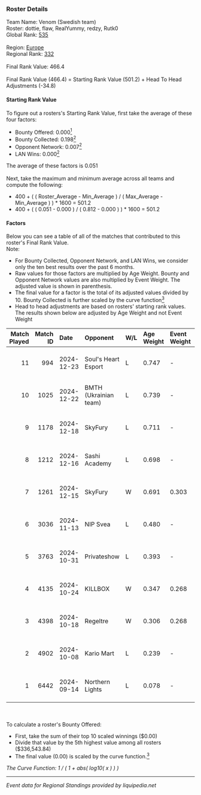 ### Roster Details<br />
Team Name: Venom (Swedish team)<br />
Roster: dottie, flaw, RealYummy, redzy, Rutk0<br />
Global Rank: [535](../../standings_global_2025_03_01.md)<br />
<br />
Region: [Europe]( ../../standings_europe_2025_03_01.md)<br />
Regional Rank: [332]( ../../standings_europe_2025_03_01.md)<br />
<br />
Final Rank Value:  466.4<br />
<br />
Final Rank Value (466.4) = Starting Rank Value (501.2) + Head To Head Adjustments (-34.8)<br />

#### Starting Rank Value<br />
To figure out a rosters's Starting Rank Value, first take the average of these four factors:<br />
- Bounty Offered: 0.000[<sup>1</sup>](#table2)
- Bounty Collected: 0.198[<sup>2</sup>](#table1)
- Opponent Network: 0.007[<sup>2</sup>](#table1)
- LAN Wins: 0.000[<sup>2</sup>](#table1)

The average of these factors is 0.051<br />
<br />
Next, take the maximum and minimum average across all teams and compute the following:<br />
- 400 + ( ( Roster_Average - Min_Average ) / ( Max_Average - Min_Average ) ) * 1600 = 501.2
- 400 + ( ( 0.051 - 0.000 ) / ( 0.812 - 0.000 ) ) * 1600 = 501.2


#### Factors<br />
Below you can see a table of all of the matches that contributed to this roster's Final Rank Value.<br />
Note:<br />

- For Bounty Collected, Opponent Network, and LAN Wins, we consider only the ten best results over the past 6 months.
- Raw values for those factors are multiplied by Age Weight. Bounty and Opponent Network values are also multiplied by Event Weight. The adjusted value is shown in parenthesis.
- The final value for a factor is the total of its adjusted values divided by 10. Bounty Collected is further scaled by the curve function[<sup>3</sup>](#curveFunction)
- Head to head adjustments are based on rosters' starting rank values. The results shown below are adjusted by Age Weight and not Event Weight
<span id="table1"></span><br />


| Match Played | Match ID | Date       | Opponent              | W/L | Age Weight | Event Weight | Bounty Collected | Opponent Network | LAN Wins  | H2H Adj. | Roster                                |
| -: | -: | :- | :- | :- | :- | :- | :- | :- | :- | -: | :- |
|           11 |      994 | 2024-12-23 | Soul's Heart Esport   | L   | 0.747      | -            | -                | -                | -         |   -14.22 | dottie, flaw, RealYummy, redzy, Rutk0 |
|           10 |     1025 | 2024-12-22 | BMTH (Ukrainian team) | L   | 0.739      | -            | -                | -                | -         |   -10.84 | dottie, flaw, RealYummy, redzy, Rutk0 |
|            9 |     1178 | 2024-12-18 | SkyFury               | L   | 0.711      | -            | -                | -                | -         |    -6.94 | dottie, flaw, RealYummy, redzy, Rutk0 |
|            8 |     1212 | 2024-12-16 | Sashi Academy         | L   | 0.698      | -            | -                | -                | -         |    -5.86 | dottie, flaw, RealYummy, redzy, Rutk0 |
|            7 |     1261 | 2024-12-15 | SkyFury               | W   | 0.691      | 0.303        | 0.004 (0.001)    | 0.345 (0.072)    | 0 (0.000) |    15.14 | dottie, flaw, RealYummy, redzy, Rutk0 |
|            6 |     3036 | 2024-11-13 | NIP Svea              | L   | 0.480      | -            | -                | -                | -         |    -9.43 | dottie, flaw, Mazzo, MistFire, redzy  |
|            5 |     3763 | 2024-10-31 | Privateshow           | L   | 0.393      | -            | -                | -                | -         |    -5.86 | dottie, flaw, Mazzo, MistFire, redzy  |
|            4 |     4135 | 2024-10-24 | KILLBOX               | W   | 0.347      | 0.268        | 0.000 (0.000)    | 0.004 (0.000)    | 0 (0.000) |     3.81 | dottie, flaw, Mazzo, MistFire, redzy  |
|            3 |     4398 | 2024-10-18 | Regeltre              | W   | 0.306      | 0.268        | 0.000 (0.000)    | 0.003 (0.000)    | 0 (0.000) |     3.47 | dottie, flaw, Mazzo, MistFire, redzy  |
|            2 |     4902 | 2024-10-08 | Kario Mart            | L   | 0.239      | -            | -                | -                | -         |    -2.52 | dottie, flaw, Mazzo, MistFire, redzy  |
|            1 |     6442 | 2024-09-14 | Northern Lights       | L   | 0.078      | -            | -                | -                | -         |    -1.57 | dottie, flaw, Mazzo, MistFire, redzy  |

<br />
<span id="table2"></span><br />
To calculate a roster's Bounty Offered:<br />

- First, take the sum of their top 10 scaled winnings ($0.00)
- Divide that value by the 5th highest value among all rosters ($336,543.84)
- The final value (0.00) is scaled by the curve function.[<sup>3</sup>](#curveFunction)

<span id="curveFunction"></span>_The Curve Function: 1 / ( 1 + abs( log10( x ) ) )_<br />

---
_Event data for Regional Standings provided by liquipedia.net_<br />
